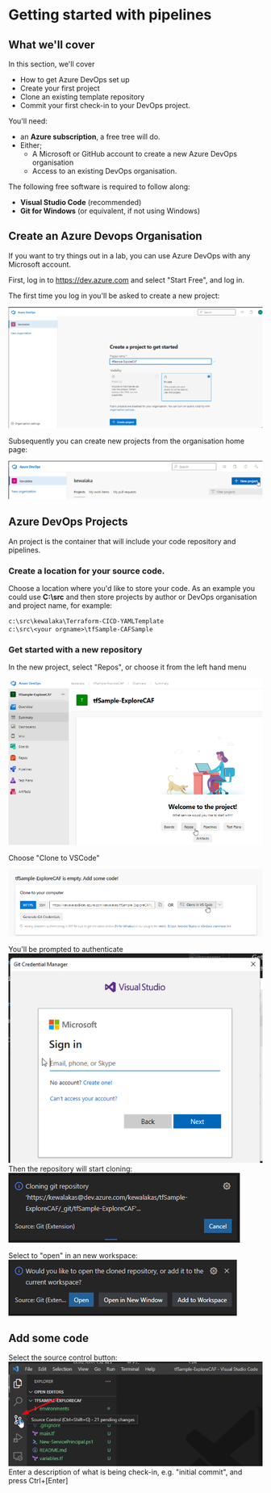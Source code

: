 # Getting started with pipelines

## What we'll cover

In this section, we'll cover
* How to get Azure DevOps set up
* Create your first project
* Clone an existing template repository
* Commit your first check-in to your DevOps project.

You'll need:
*  an **Azure subscription**, a free tree will do.
* Either;
  * A Microsoft or GitHub account to create a new Azure DevOps organisation
  * Access to an existing DevOps organisation.

The following free software is required to follow along:
* **Visual Studio Code** (recommended)
* **Git for Windows** (or equivalent, if not using Windows)

## Create an Azure Devops Organisation

If you want to try things out in a lab, you can use Azure DevOps with any Microsoft account.

First, log in to https://dev.azure.com and select "Start Free", and log in.

The first time you log in you'll be asked to create a new project:

![](images/terraform-create-new-firsttime.png)

Subsequently you can create new projects from the organisation home page:

![](images/terraform-create-new-project.png)

## Azure DevOps Projects

An project is the container that will include your code repository and pipelines.

### Create a location for your source code.

Choose a location where you'd like to store your code.  As an example you could use **C:\src** and then store projects by author or DevOps organisation and project name, for example:

```
c:\src\kewalaka\Terraform-CICD-YAMLTemplate
c:\src\<your orgname>\tfSample-CAFSample
```

### Get started with a new repository

In the new project, select "Repos", or choose it from the left hand menu

![](images/azure-devops-new-project.png)

Choose "Clone to VSCode"

![](images/ado-clonenewproject.png)

You'll be prompted to authenticate
![](images/vscode-authenticate.png)
Then the repository will start cloning:
![](images/vscodenotification-cloningrepo.png)

Select to "open" in an new workspace:
![](images/vscodenotification-openrepo.png)

## Add some code

Select the source control button:
![](images/vscode-check-ing.png)
Enter a description of what is being check-in, e.g. "initial commit", and press Ctrl+[Enter]

